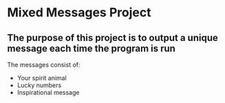 # Mixed Messages Project 

## The purpose of this project is to output a unique message each time the program is run

The messages consist of:
- Your spirit animal
- Lucky numbers
- Inspirational message